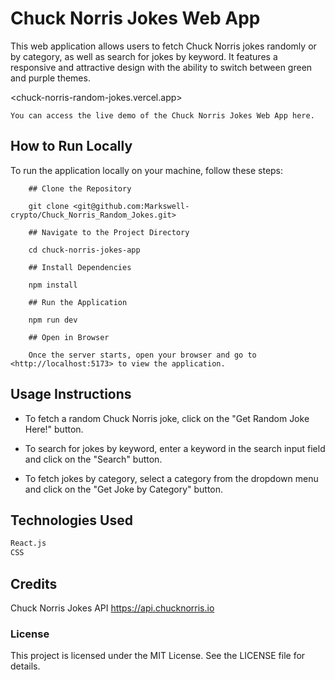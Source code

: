 # Chuck Norris Jokes Web App

This web application allows users to fetch Chuck Norris jokes randomly or by category, as well as search for jokes by keyword. It features a responsive and attractive design with the ability to switch between green and purple themes.

<chuck-norris-random-jokes.vercel.app>

    You can access the live demo of the Chuck Norris Jokes Web App here.

## How to Run Locally

To run the application locally on your machine, follow these steps:

        ## Clone the Repository

        git clone <git@github.com:Markswell-crypto/Chuck_Norris_Random_Jokes.git>

        ## Navigate to the Project Directory

        cd chuck-norris-jokes-app

        ## Install Dependencies

        npm install

        ## Run the Application

        npm run dev

        ## Open in Browser

        Once the server starts, open your browser and go to <http://localhost:5173> to view the application.

## Usage Instructions

- To fetch a random Chuck Norris joke, click on the "Get Random Joke Here!" button.

- To search for jokes by keyword, enter a keyword in the search input field and click on the "Search" button.

- To fetch jokes by category, select a category from the dropdown menu and click on the "Get Joke by Category" button.

## Technologies Used

```sh
React.js
CSS
```

## Credits

Chuck Norris Jokes API <https://api.chucknorris.io>

### License

This project is licensed under the MIT License. See the LICENSE file for details.
